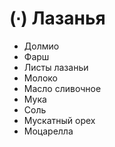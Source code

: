 # (∙) Лазанья

* Долмио
* Фарш
* Листы лазаньи
* Молоко
* Масло сливочное
* Мука
* Соль
* Мускатный орех
* Моцарелла